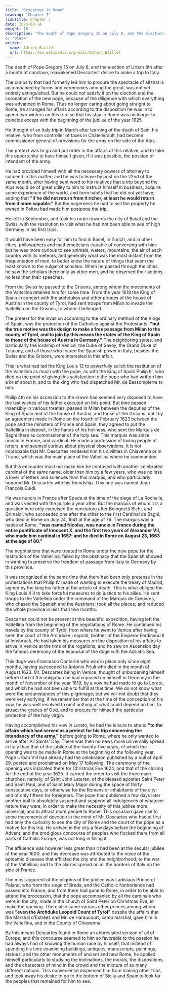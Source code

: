 ```yaml
---
title: "Descartes in Rome"
heading: "Chapter 7"
linkTitle: Chapter 7
date: 2025-08-14
weight: 18
description: "The death of Pope Gregory 15 on July 8, and the election of Urban 8th after a month of conclave, reawakened Descartes' desire to make a trip to Italy"
c: "black"
writer:
  name: Adrien Baillet
  url: https://en.wikipedia.org/wiki/Adrien_Baillet
---
```




The death of Pope Gregory 15 on July 8, and the election of Urban 8th after a month of conclave, reawakened Descartes' desire to make a trip to Italy.

The curiosity that had formerly led him to procure the spectacle of all that is accompanied by forms and ceremonies among the great, was not yet entirely extinguished. But he could not satisfy it on the election and the coronation of the new pope, because of the diligence with which everything was advanced in Rome. Thus no longer caring about going straight to Rome, he arranged his affairs according to the disposition he was in to spend two winters on this trip: so that his stay in Rome was no longer to coincide except with the beginning of the jubilee of the year 1625.

He thought of an Italy trip in March after learning of the death of Sain, his relative, who from controller of taxes in Châtellerault, had become commissioner general of provisions for the army on the side of the Alps. 

The pretext was to go and put order in the affairs of this relative, and to take this opportunity to have himself given, if it was possible, the position of intendant of the army. 

He had provided himself with all the necessary powers of attorney to succeed in this matter; and he was to leave by post on the 22nd of the same month, after having sent word to his relatives that a trip beyond the Alps would be of great utility to him to instruct himself in business, acquire some experience of the world, and form habits that he did not yet have; adding that **"if he did not return from it richer, at least he would return from it more capable."** But the eagerness he had to sell the property he owned in Poitou had made him postpone the trip.

He left in September, and took his route towards the city of Basel and the Swiss, with the resolution to visit what he had not been able to see of high Germany in his first trips. 

It would have been easy for him to find in Basel, in Zurich, and in other cities, philosophers and mathematicians capable of conversing with him: but he was more curious to see animals, waters, mountains, the air of each country with its meteors, and generally what was the most distant from the frequentation of men, to better know the nature of things that seem the least known to the vulgar of scholars. When he passed through the cities, he saw the scholars there only as other men, and he observed their actions no less than their speeches.

From the Swiss he passed to the Grisons, among whom the movements of the Valtellina retained him for some time. From the year 1619 the King of Spain in concert with the archdukes and other princes of the house of Austria in the county of Tyrol, had sent troops from Milan to invade the Valtellina on the Grisons, to whom it belonged.

The pretext for the invasion according to the ordinary method of the Kings of Spain, was the protection of the Catholics against the Protestants: **"but the true motive was the design to make a free passage from Milan to the county of Tyrol, and to join by this means the states of the King of Spain to those of the house of Austria in Germany."** The neighboring states, and particularly the lordship of Venice, the Duke of Savoy, the Grand Duke of Tuscany, and all those who feared the Spanish power in Italy, besides the Swiss and the Grisons, were interested in this affair. 

This is what had led the King Louis 13 to powerfully solicit the restitution of the Valtellina as much with the pope, as with the King of Spain Philip III, who died on the point of giving this satisfaction to the pope who had written him a brief about it, and to the king who had dispatched Mr. de Bassompierre to him. 

Philip 4th on his accession to the crown had seemed very disposed to have the last wishes of his father executed on this point. But time passed insensibly in various treaties, passed in Milan between the deputies of the King of Spain and of the house of Austria, and those of the Grisons: until by an agreement made in Rome on the fourth of February 1623 between the pope and the ministers of France and Spain, they agreed to put the Valtellina in deposit, in the hands of his holiness, who sent the Marquis de Bagni there as commissioner of the holy see. This marquis was since nuncio in France, and cardinal. He made a profession of loving people of letters, and seemed curious about physical observations. It is not improbable that Mr. Descartes rendered him his civilities in Chiavenna or in Tirano, which was the main place of the Valtellina where he commanded.

But this encounter must not make him be confused with another celebrated cardinal of the same name, older than him by a few years, who was no less a lover of letters and sciences than this marquis, and who particularly honored Mr. Descartes with his friendship. This one was named Jean François Guidi. 

He was nuncio in France after Spada at the time of the siege of La Rochelle, and was vested with the purple a year after. But the marquis of whom it is a question here only exercised the nunciature after Bolognetti Bichi, and Grimaldi, who succeeded one after the other to the first Cardinal de Bagni, who died in Rome on July 24, 1641 at the age of 76. The marquis was a native of Rome, **"was named Nicolas, was nuncio in France during the entire pontificate of Innocent X, and the first two years of Alexander VII, who made him cardinal in 1657: and he died in Rome on August 23, 1663 at the age of 80."**

The negotiations that were treated in Rome under the new pope for the restitution of the Valtellina, failed by the obstinacy that the Spanish showed in wanting to preserve the freedom of passage from Italy to Germany by this province.

It was recognized at the same time that there had been only pretense in the protestations that Philip IV made of wanting to execute the treaty of Madrid, signed by the king his father at the article of death. This is what obliged the King Louis XIII to take forceful measures to do justice to his allies. He sent troops to the Valtellina under the command of the Marquis de Cœuvres, who chased the Spanish and the Austrians; took all the places; and reduced the whole province in less than two months.

Descartes could not be present at this beautiful expedition, having left the Valtellina from the beginning of the negotiations of Rome. He continued his travels by the county of Tyrol, from where he went to Venice after having seen the court of the Archduke Leopold, brother of the Emperor Ferdinand II at Innsbruck. He had taken his measures on the disposition of his affairs to arrive in Venice at the time of the rogations, and he saw on Ascension day the famous ceremony of the espousal of the doge with the Adriatic Sea. 

This doge was Francesco Contarini who was in place only since eight months, having succeeded to Antonio Priuli who died in the month of August 1623. Mr. Descartes being in Venice, thought of unburdening himself before God of the obligation he had imposed on himself in Germany in the month of November of the year 1619, by a vow he had made to go to Loreto, and which he had not been able to fulfill at that time. We do not know what were the circumstances of this pilgrimage; but we will not doubt that they were very edifying, if we remember that at the time of the conception of his vow, he was well resolved to omit nothing of what could depend on him, to attract the graces of God, and to procure for himself the particular protection of the holy virgin.

Having accomplished his vow in Loreto, he had the leisure to attend **"to the affairs which had served as a pretext for his trip concerning the intendancy of the army,"** before going to Rome, where he only wanted to arrive after All Saints' Day. There was then no news more universally spread in Italy than that of the jubilee of the twenty-five years, of which the opening was to be made in Rome at the beginning of the following year. Pope Urban VIII had already had the celebration published by a bull of April 29, posted and proclaimed on May 17 following. The ceremony of the opening was indicated there for Christmas Eve 1624, and that of the closing for the end of the year 1625. It carried the order to visit the three main churches, namely, of Saint John Lateran, of the blessed apostles Saint Peter and Saint Paul, and of Saint Mary Major during the space of thirty consecutive days, or otherwise for the Romans or inhabitants of the city; and of only fifteen for foreigners. The pope had published a few days later another bull to absolutely suspend and suspend all indulgences of whatever nature they were, in order to make the necessity of this jubilee more universal, and to attract more people to Rome. This occasion gave rise to some movements of devotion in the mind of Mr. Descartes who had at first had only the curiosity to see the city of Rome and the court of the pope as a motive for this trip. He arrived in the city a few days before the beginning of Advent: and the prodigious concourse of peoples who flocked there from all parts of Catholic Europe, was not long in filling it.

The affluence was however less great than it had been at the secular jubilee of the year 1600: and this decrease was attributed to the noise of the epidemic diseases that afflicted the city and the neighborhood; to the war of the Valtellina; and to the alarms spread on all the borders of Italy on the side of France.

The most apparent of the pilgrims of the jubilee was Ladislaus Prince of Poland, who from the siege of Breda, and the Catholic Netherlands had passed into France, and from there had gone to Rome, in order to be able to attend the procession, that the pope accompanied by all the cardinals who were in the city, made in the church of Saint Peter on Christmas Eve, to make the opening. There also came various other princes among whom was **"even the Archduke Leopold Count of Tyrol"** despite the affairs that the Marshal d'Estrées and Mr. de Haraucourt, camp marshal, gave him in the Valtellina, and in the County of Chiavenna. 

By this means Descartes found in Rome an abbreviated version of all of Europe, and this concourse seemed to him so favorable to the passion he had always had of knowing the human race by himself, that instead of spending his time examining buildings, antiques, manuscripts, paintings, statues, and the other monuments of ancient and new Rome, he applied himself particularly to studying the inclinations, the morals, the dispositions, and the characters of mind in the crowd and the mixture of so many different nations. This convenience dispensed him from making other trips, and took away his desire to go to the bottom of Sicily and Spain to look for the peoples that remained for him to see.
